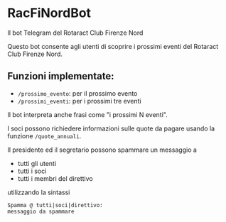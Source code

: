 # RacFiNordBot
Il bot Telegram del Rotaract Club Firenze Nord

Questo bot consente agli utenti di scoprire i prossimi eventi del
Rotaract Club Firenze Nord.

## Funzioni implementate:
- `/prossimo_evento`: per il prossimo evento
- `/prossimi_eventi`: per i prossimi tre eventi

Il bot interpreta anche frasi come "i prossimi N eventi".

I soci possono richiedere informazioni sulle quote da pagare usando la funzione
`/quote_annuali`.

Il presidente ed il segretario possono spammare un messaggio a

- tutti gli utenti
- tutti i soci
- tutti i membri del direttivo

utilizzando la sintassi

    Spamma @ tutti|soci|direttivo:
    messaggio da spammare